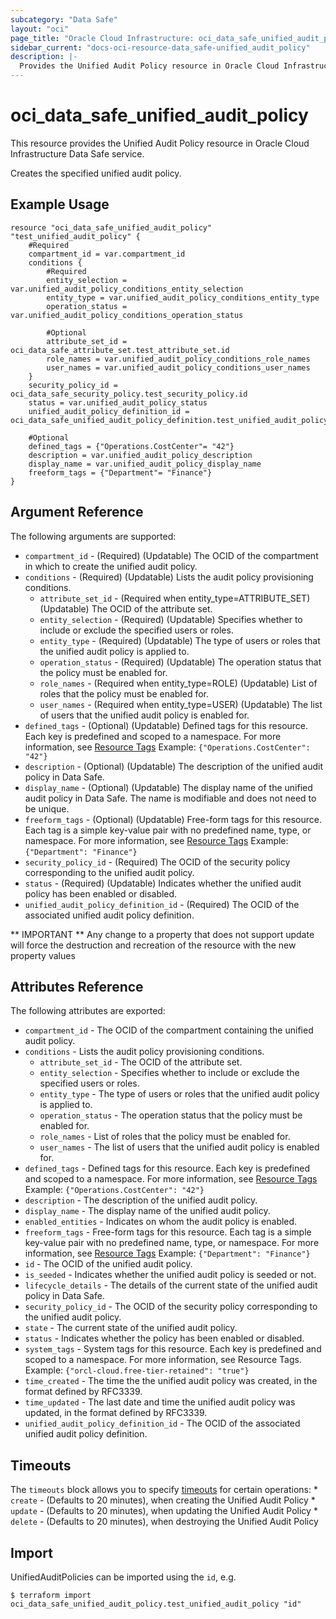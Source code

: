 ```yaml
---
subcategory: "Data Safe"
layout: "oci"
page_title: "Oracle Cloud Infrastructure: oci_data_safe_unified_audit_policy"
sidebar_current: "docs-oci-resource-data_safe-unified_audit_policy"
description: |-
  Provides the Unified Audit Policy resource in Oracle Cloud Infrastructure Data Safe service
---
```


# oci_data_safe_unified_audit_policy
This resource provides the Unified Audit Policy resource in Oracle Cloud Infrastructure Data Safe service.

Creates the specified unified audit policy.


## Example Usage

```hcl
resource "oci_data_safe_unified_audit_policy" "test_unified_audit_policy" {
	#Required
	compartment_id = var.compartment_id
	conditions {
		#Required
		entity_selection = var.unified_audit_policy_conditions_entity_selection
		entity_type = var.unified_audit_policy_conditions_entity_type
		operation_status = var.unified_audit_policy_conditions_operation_status

		#Optional
		attribute_set_id = oci_data_safe_attribute_set.test_attribute_set.id
		role_names = var.unified_audit_policy_conditions_role_names
		user_names = var.unified_audit_policy_conditions_user_names
	}
	security_policy_id = oci_data_safe_security_policy.test_security_policy.id
	status = var.unified_audit_policy_status
	unified_audit_policy_definition_id = oci_data_safe_unified_audit_policy_definition.test_unified_audit_policy_definition.id

	#Optional
	defined_tags = {"Operations.CostCenter"= "42"}
	description = var.unified_audit_policy_description
	display_name = var.unified_audit_policy_display_name
	freeform_tags = {"Department"= "Finance"}
}
```

## Argument Reference

The following arguments are supported:

* `compartment_id` - (Required) (Updatable) The OCID of the compartment in which to create the unified audit policy.
* `conditions` - (Required) (Updatable) Lists the audit policy provisioning conditions.
	* `attribute_set_id` - (Required when entity_type=ATTRIBUTE_SET) (Updatable) The OCID of the attribute set.
	* `entity_selection` - (Required) (Updatable) Specifies whether to include or exclude the specified users or roles.
	* `entity_type` - (Required) (Updatable) The type of users or roles that the unified audit policy is applied to.
	* `operation_status` - (Required) (Updatable) The operation status that the policy must be enabled for.
	* `role_names` - (Required when entity_type=ROLE) (Updatable) List of roles that the policy must be enabled for.
	* `user_names` - (Required when entity_type=USER) (Updatable) The list of users that the unified audit policy is enabled for.
* `defined_tags` - (Optional) (Updatable) Defined tags for this resource. Each key is predefined and scoped to a namespace. For more information, see [Resource Tags](https://docs.cloud.oracle.com/iaas/Content/General/Concepts/resourcetags.htm) Example: `{"Operations.CostCenter": "42"}` 
* `description` - (Optional) (Updatable) The description of the unified audit policy in Data Safe.
* `display_name` - (Optional) (Updatable) The display name of the unified audit policy in Data Safe. The name is modifiable and does not need to be unique.
* `freeform_tags` - (Optional) (Updatable) Free-form tags for this resource. Each tag is a simple key-value pair with no predefined name, type, or namespace. For more information, see [Resource Tags](https://docs.cloud.oracle.com/iaas/Content/General/Concepts/resourcetags.htm)  Example: `{"Department": "Finance"}` 
* `security_policy_id` - (Required) The OCID of the security policy corresponding to the unified audit policy.
* `status` - (Required) (Updatable) Indicates whether the unified audit policy has been enabled or disabled.
* `unified_audit_policy_definition_id` - (Required) The OCID of the associated unified audit policy definition.


** IMPORTANT **
Any change to a property that does not support update will force the destruction and recreation of the resource with the new property values

## Attributes Reference

The following attributes are exported:

* `compartment_id` - The OCID of the compartment containing the unified audit policy.
* `conditions` - Lists the audit policy provisioning conditions.
	* `attribute_set_id` - The OCID of the attribute set.
	* `entity_selection` - Specifies whether to include or exclude the specified users or roles.
	* `entity_type` - The type of users or roles that the unified audit policy is applied to.
	* `operation_status` - The operation status that the policy must be enabled for.
	* `role_names` - List of roles that the policy must be enabled for.
	* `user_names` - The list of users that the unified audit policy is enabled for.
* `defined_tags` - Defined tags for this resource. Each key is predefined and scoped to a namespace. For more information, see [Resource Tags](https://docs.cloud.oracle.com/iaas/Content/General/Concepts/resourcetags.htm) Example: `{"Operations.CostCenter": "42"}` 
* `description` - The description of the unified audit policy.
* `display_name` - The display name of the unified audit policy.
* `enabled_entities` - Indicates on whom the audit policy is enabled.
* `freeform_tags` - Free-form tags for this resource. Each tag is a simple key-value pair with no predefined name, type, or namespace. For more information, see [Resource Tags](https://docs.cloud.oracle.com/iaas/Content/General/Concepts/resourcetags.htm)  Example: `{"Department": "Finance"}` 
* `id` - The OCID of the unified audit policy.
* `is_seeded` - Indicates whether the unified audit policy is seeded or not.
* `lifecycle_details` - The details of the current state of the unified audit policy in Data Safe.
* `security_policy_id` - The OCID of the security policy corresponding to the unified audit policy.
* `state` - The current state of the unified audit policy.
* `status` - Indicates whether the policy has been enabled or disabled.
* `system_tags` - System tags for this resource. Each key is predefined and scoped to a namespace. For more information, see Resource Tags. Example: `{"orcl-cloud.free-tier-retained": "true"}` 
* `time_created` - The time the the unified audit policy was created, in the format defined by RFC3339.
* `time_updated` - The last date and time the unified audit policy was updated, in the format defined by RFC3339.
* `unified_audit_policy_definition_id` - The OCID of the associated unified audit policy definition.

## Timeouts

The `timeouts` block allows you to specify [timeouts](https://registry.terraform.io/providers/oracle/oci/latest/docs/guides/changing_timeouts) for certain operations:
	* `create` - (Defaults to 20 minutes), when creating the Unified Audit Policy
	* `update` - (Defaults to 20 minutes), when updating the Unified Audit Policy
	* `delete` - (Defaults to 20 minutes), when destroying the Unified Audit Policy


## Import

UnifiedAuditPolicies can be imported using the `id`, e.g.

```
$ terraform import oci_data_safe_unified_audit_policy.test_unified_audit_policy "id"
```


